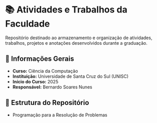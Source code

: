 # 📚 Atividades e Trabalhos da Faculdade

Repositório destinado ao armazenamento e organização de atividades, trabalhos, projetos e anotações desenvolvidos durante a graduação.

## 🏫 Informações Gerais

- **Curso:** Ciência da Computação  
- **Instituição:** Universidade de Santa Cruz do Sul (UNISC)  
- **Início do Curso:** 2025  
- **Responsável:** Bernardo Soares Nunes  

## 📁 Estrutura do Repositório

- Programação para a Resolução de Problemas
